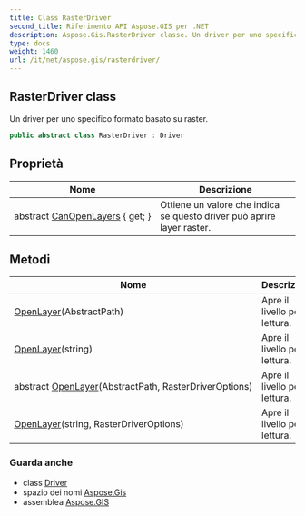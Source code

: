 ```yaml
---
title: Class RasterDriver
second_title: Riferimento API Aspose.GIS per .NET
description: Aspose.Gis.RasterDriver classe. Un driver per uno specifico formato basato su raster.
type: docs
weight: 1460
url: /it/net/aspose.gis/rasterdriver/
---
```

## RasterDriver class

Un driver per uno specifico formato basato su raster.

```csharp
public abstract class RasterDriver : Driver
```

## Proprietà

| Nome | Descrizione |
| --- | --- |
| abstract [CanOpenLayers](../../aspose.gis/rasterdriver/canopenlayers/) { get; } | Ottiene un valore che indica se questo driver può aprire layer raster. |

## Metodi

| Nome | Descrizione |
| --- | --- |
| [OpenLayer](../../aspose.gis/rasterdriver/openlayer/#openlayer)(AbstractPath) | Apre il livello per la lettura. |
| [OpenLayer](../../aspose.gis/rasterdriver/openlayer/#openlayer_2)(string) | Apre il livello per la lettura. |
| abstract [OpenLayer](../../aspose.gis/rasterdriver/openlayer/#openlayer_1)(AbstractPath, RasterDriverOptions) | Apre il livello per la lettura. |
| [OpenLayer](../../aspose.gis/rasterdriver/openlayer/#openlayer_3)(string, RasterDriverOptions) | Apre il livello per la lettura. |

### Guarda anche

* class [Driver](../driver/)
* spazio dei nomi [Aspose.Gis](../../aspose.gis/)
* assemblea [Aspose.GIS](../../)


